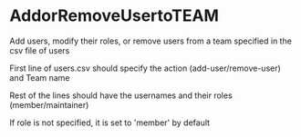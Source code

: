 # AddorRemoveUsertoTEAM
Add users, modify their roles, or remove users from a team specified in the csv file of users

First line of users.csv should specify the action (add-user/remove-user) and Team name

Rest of the lines should have the usernames and their roles (member/maintainer)

If role is not specified, it is set to 'member' by default
